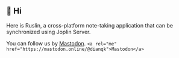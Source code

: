 ## 👋 Hi

Here is Ruslin, a cross-platform note-taking application that can be synchronized using Joplin Server.

You can follow us by <a rel="me" href="https://fosstodon.org/@ruslin">Mastodon</a>.
`<a rel="me" href="https://mastodon.online/@dianqk">Mastodon</a>`

